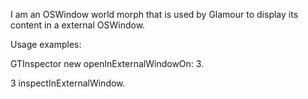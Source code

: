 I am an OSWindow world morph that is used by Glamour to display its content in a external OSWindow.

Usage examples:

GTInspector new openInExternalWindowOn: 3.

3 inspectInExternalWindow.